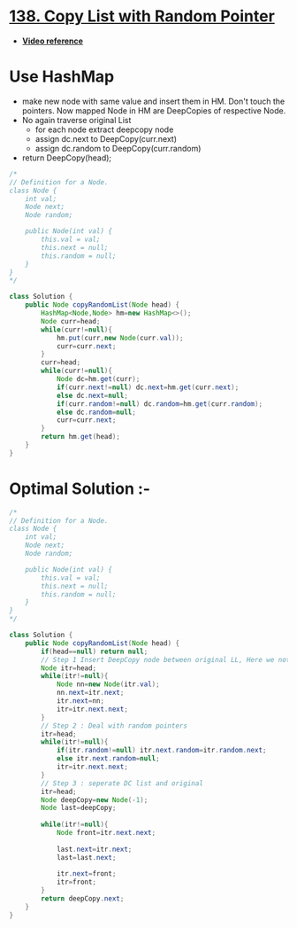 # [**138. Copy List with Random Pointer**](https://leetcode.com/problems/copy-list-with-random-pointer/)
- [**Video reference**](https://youtu.be/VNf6VynfpdM)
# Use HashMap
- make new node with same value and insert them in HM. Don't touch the pointers. Now mapped Node in HM are DeepCopies of respective Node.
- No again traverse original List
    - for each node extract deepcopy node
    - assign dc.next to DeepCopy(curr.next)
    - assign dc.random to DeepCopy(curr.random)
- return DeepCopy(head);    
```java
/*
// Definition for a Node.
class Node {
    int val;
    Node next;
    Node random;

    public Node(int val) {
        this.val = val;
        this.next = null;
        this.random = null;
    }
}
*/

class Solution {
    public Node copyRandomList(Node head) {
        HashMap<Node,Node> hm=new HashMap<>();
        Node curr=head;
        while(curr!=null){
            hm.put(curr,new Node(curr.val));
            curr=curr.next;
        }
        curr=head;
        while(curr!=null){
            Node dc=hm.get(curr);
            if(curr.next!=null) dc.next=hm.get(curr.next);
            else dc.next=null;
            if(curr.random!=null) dc.random=hm.get(curr.random);
            else dc.random=null;
            curr=curr.next;
        }
        return hm.get(head);
    }
}
```
# Optimal Solution :-
```java
/*
// Definition for a Node.
class Node {
    int val;
    Node next;
    Node random;

    public Node(int val) {
        this.val = val;
        this.next = null;
        this.random = null;
    }
}
*/

class Solution {
    public Node copyRandomList(Node head) {
        if(head==null) return null;
        // Step 1 Insert DeepCopy node between original LL, Here we not touched random Pointers
        Node itr=head;
        while(itr!=null){
            Node nn=new Node(itr.val);
            nn.next=itr.next;
            itr.next=nn;
            itr=itr.next.next;
        }
        // Step 2 : Deal with random pointers
        itr=head;
        while(itr!=null){
            if(itr.random!=null) itr.next.random=itr.random.next;
            else itr.next.random=null;
            itr=itr.next.next;
        }
        // Step 3 : seperate DC list and original
        itr=head;
        Node deepCopy=new Node(-1);
        Node last=deepCopy;
        
        while(itr!=null){
            Node front=itr.next.next;
            
            last.next=itr.next;
            last=last.next;
            
            itr.next=front;
            itr=front;
        }
        return deepCopy.next;
    }
}
```